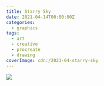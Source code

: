 ```yaml
---
title: Starry Sky
date: 2021-04-14T00:00:00Z
categories:
  - graphics
tags:
  - art
  - creative
  - procreate
  - drawing
coverImage: cdn:/2021-04-starry-sky
---
```


![](cdn:/2021-04-starry-sky?class=fw)
